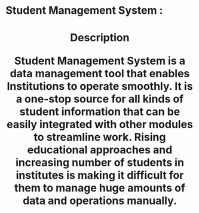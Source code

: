 # Student Management System :
<h1 align="center" > Description 
<p size=20px> Student Management System is a data management tool that enables Institutions to operate smoothly. It is a one-stop source for all kinds of student information that can be easily integrated with other modules to streamline work. Rising educational approaches and increasing number of students in institutes is making it difficult for them to manage huge amounts of data and operations manually.  </p>
</h1>
